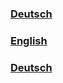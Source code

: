 ### [Deutsch](https://github.com/D1p4k/ChainSMPGuide/blob/main/DE/Rules.md)
### [English](https://github.com/D1p4k/ChainSMPGuide/blob/main/EN/Rules.md)
### [Deutsch](https://github.com/D1p4k/ChainSMPGuide/blob/main/ES/Rules.md)
